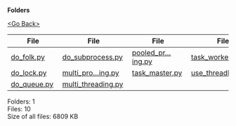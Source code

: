 **Folders**

[&lt;Go Back&gt;](../right.html)

<table><thead><tr class="header"><th><strong>File</strong></th><th><strong>File</strong></th><th><strong>File</strong></th><th><strong>File</strong></th></tr></thead><tbody><tr class="odd"><td><a href="do_folk.py">do_folk.py</a> </td><td><a href="do_subprocess.py">do_subprocess.py</a> </td><td><a href="pooled_processing.py">pooled_pr…ing.py</a> </td><td><a href="task_worker.py">task_worker.py</a> </td></tr><tr class="even"><td><a href="do_lock.py">do_lock.py</a> </td><td><a href="multi_processing.py">multi_pro…ing.py</a> </td><td><a href="task_master.py">task_master.py</a> </td><td><a href="use_threadlocal.py">use_threadlocal.py</a> </td></tr><tr class="odd"><td><a href="do_queue.py">do_queue.py</a> </td><td><a href="multi_threading.py">multi_threading.py</a> </td><td></td><td></td></tr></tbody></table>

Folders: 1  
Files: 10  
Size of all files: 6809 KB
